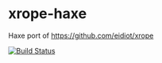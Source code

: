 xrope-haxe
==========

Haxe port of https://github.com/eidiot/xrope

[![Build Status](https://travis-ci.org/haxe-community/xrope-haxe.png?branch=master)](https://travis-ci.org/haxe-community/xrope-haxe)